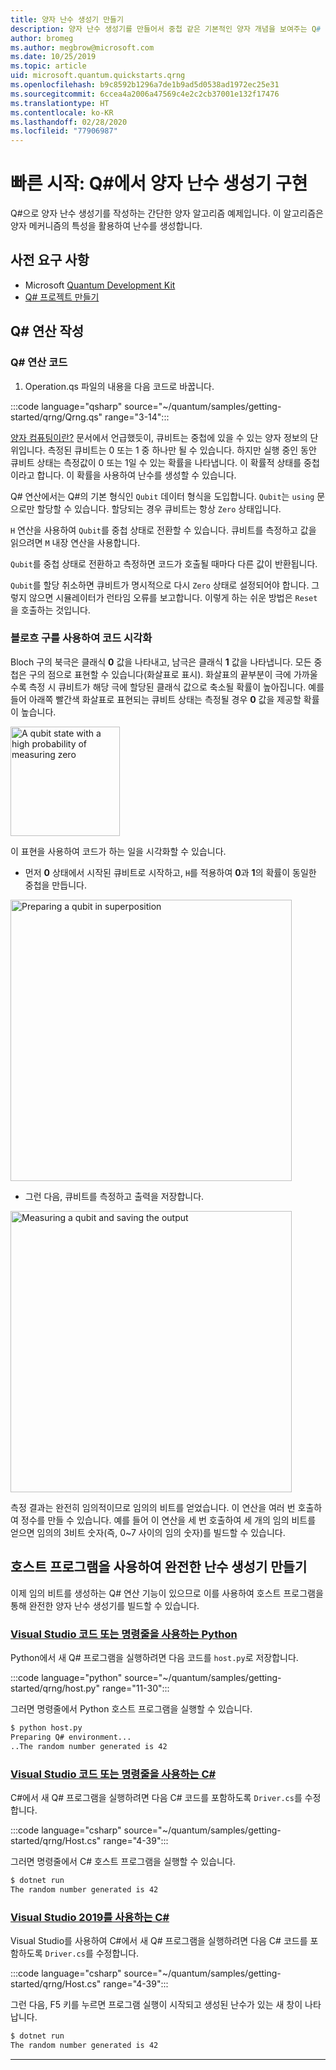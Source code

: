 ```yaml
---
title: 양자 난수 생성기 만들기
description: 양자 난수 생성기를 만들어서 중첩 같은 기본적인 양자 개념을 보여주는 Q# 프로젝트를 빌드합니다.
author: bromeg
ms.author: megbrow@microsoft.com
ms.date: 10/25/2019
ms.topic: article
uid: microsoft.quantum.quickstarts.qrng
ms.openlocfilehash: b9c8592b1296a7de1b9ad5d0538ad1972ec25e31
ms.sourcegitcommit: 6ccea4a2006a47569c4e2c2cb37001e132f17476
ms.translationtype: HT
ms.contentlocale: ko-KR
ms.lasthandoff: 02/28/2020
ms.locfileid: "77906987"
---
```

# <a name="quickstart-implement-a-quantum-random-number-generator-in-q"></a>빠른 시작: Q#에서 양자 난수 생성기 구현
Q#으로 양자 난수 생성기를 작성하는 간단한 양자 알고리즘 예제입니다. 이 알고리즘은 양자 메커니즘의 특성을 활용하여 난수를 생성합니다. 

## <a name="prerequisites"></a>사전 요구 사항

- Microsoft [Quantum Development Kit](xref:microsoft.quantum.install)
- [Q# 프로젝트 만들기](xref:microsoft.quantum.howto.createproject)


## <a name="write-a-q-operation"></a>Q# 연산 작성

### <a name="q-operation-code"></a>Q# 연산 코드

1. Operation.qs 파일의 내용을 다음 코드로 바꿉니다.

 :::code language="qsharp" source="~/quantum/samples/getting-started/qrng/Qrng.qs" range="3-14":::

[양자 컴퓨팅이란?](xref:microsoft.quantum.overview.what) 문서에서 언급했듯이, 큐비트는 중첩에 있을 수 있는 양자 정보의 단위입니다. 측정된 큐비트는 0 또는 1 중 하나만 될 수 있습니다. 하지만 실행 중인 동안 큐비트 상태는 측정값이 0 또는 1일 수 있는 확률을 나타냅니다. 이 확률적 상태를 중첩이라고 합니다. 이 확률을 사용하여 난수를 생성할 수 있습니다.

Q# 연산에서는 Q#의 기본 형식인 `Qubit` 데이터 형식을 도입합니다. `Qubit`는 `using` 문으로만 할당할 수 있습니다. 할당되는 경우 큐비트는 항상 `Zero` 상태입니다. 

`H` 연산을 사용하여 `Qubit`를 중첩 상태로 전환할 수 있습니다. 큐비트를 측정하고 값을 읽으려면 `M` 내장 연산을 사용합니다.

`Qubit`를 중첩 상태로 전환하고 측정하면 코드가 호출될 때마다 다른 값이 반환됩니다. 

`Qubit`를 할당 취소하면 큐비트가 명시적으로 다시 `Zero` 상태로 설정되어야 합니다. 그렇지 않으면 시뮬레이터가 런타임 오류를 보고합니다. 이렇게 하는 쉬운 방법은 `Reset`을 호출하는 것입니다.

### <a name="visualizing-the-code-with-the-bloch-sphere"></a>블로흐 구를 사용하여 코드 시각화

Bloch 구의 북극은 클래식 **0** 값을 나타내고, 남극은 클래식 **1** 값을 나타냅니다. 모든 중첩은 구의 점으로 표현할 수 있습니다(화살표로 표시). 화살표의 끝부분이 극에 가까울수록 측정 시 큐비트가 해당 극에 할당된 클래식 값으로 축소될 확률이 높아집니다. 예를 들어 아래쪽 빨간색 화살표로 표현되는 큐비트 상태는 측정될 경우 **0** 값을 제공할 확률이 높습니다.

<img src="~/media/qrng-Bloch.png" width="175" alt="A qubit state with a high probability of measuring zero">

이 표현을 사용하여 코드가 하는 일을 시각화할 수 있습니다.

* 먼저 **0** 상태에서 시작된 큐비트로 시작하고, `H`를 적용하여 **0**과 **1**의 확률이 동일한 중첩을 만듭니다.

<img src="~/media/qrng-H.png" width="450" alt="Preparing a qubit in superposition">


* 그런 다음, 큐비트를 측정하고 출력을 저장합니다.

<img src="~/media/qrng-meas.png" width="450" alt="Measuring a qubit and saving the output">

측정 결과는 완전히 임의적이므로 임의의 비트를 얻었습니다. 이 연산을 여러 번 호출하여 정수를 만들 수 있습니다. 예를 들어 이 연산을 세 번 호출하여 세 개의 임의 비트를 얻으면 임의의 3비트 숫자(즉, 0~7 사이의 임의 숫자)를 빌드할 수 있습니다.

## <a name="creating-a-complete-random-number-generator-using-a-host-program"></a>호스트 프로그램을 사용하여 완전한 난수 생성기 만들기

이제 임의 비트를 생성하는 Q# 연산 기능이 있으므로 이를 사용하여 호스트 프로그램을 통해 완전한 양자 난수 생성기를 빌드할 수 있습니다.

 ### <a name="python-with-visual-studio-code-or-the-command-line"></a>[Visual Studio 코드 또는 명령줄을 사용하는 Python](#tab/tabid-python)
 
 Python에서 새 Q# 프로그램을 실행하려면 다음 코드를 `host.py`로 저장합니다.
 
:::code language="python" source="~/quantum/samples/getting-started/qrng/host.py" range="11-30":::

 그러면 명령줄에서 Python 호스트 프로그램을 실행할 수 있습니다.
 ```bash
 $ python host.py
 Preparing Q# environment...
 ..The random number generated is 42
 ```
 ### <a name="c-with-visual-studio-code-or-the-command-line"></a>[Visual Studio 코드 또는 명령줄을 사용하는 C#](#tab/tabid-csharp)
 
 C#에서 새 Q# 프로그램을 실행하려면 다음 C# 코드를 포함하도록 `Driver.cs`를 수정합니다.
 
 :::code language="csharp" source="~/quantum/samples/getting-started/qrng/Host.cs" range="4-39":::
 
 그러면 명령줄에서 C# 호스트 프로그램을 실행할 수 있습니다.
 
 ```bash
 $ dotnet run
 The random number generated is 42
 ```

 ### <a name="c-with-visual-studio-2019"></a>[Visual Studio 2019를 사용하는 C#](#tab/tabid-vs2019)

 Visual Studio를 사용하여 C#에서 새 Q# 프로그램을 실행하려면 다음 C# 코드를 포함하도록 `Driver.cs`를 수정합니다.

 :::code language="csharp" source="~/quantum/samples/getting-started/qrng/Host.cs" range="4-39":::

 그런 다음, F5 키를 누르면 프로그램 실행이 시작되고 생성된 난수가 있는 새 창이 나타납니다. 

 ```bash
 $ dotnet run
 The random number generated is 42
 ```
 ***
